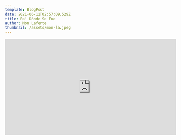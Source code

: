 ```yaml
---
template: BlogPost
date: 2021-06-12T02:57:09.529Z
title: Pa' Dónde Se Fue
author: Mon Laferte
thumbnail: /assets/mon-la.jpeg
---
```

<iframe width="560" height="315" src="https://www.youtube.com/embed/JhtuVCbGkCA" frameborder="0" allow="accelerometer; autoplay; encrypted-media; gyroscope; picture-in-picture" allowfullscreen></iframe>